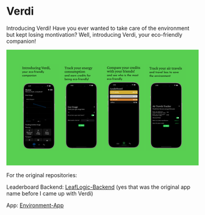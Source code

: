 # Verdi
Introducing Verdi! Have you ever wanted to take care of the environment but kept losing montivation? Well, introducing Verdi, your eco-friendly companion!

![High Seas Banner](Screenshots/HighSeasBanner.png)

For the original repositories:

Leaderboard Backend: [LeafLogic-Backend](https://github.com/contyadvait/LeafLogicBackend) (yes that was the original app name before I came up with Verdi)

App: [Environment-App](https://github.com/contyadvait/Environment-App)